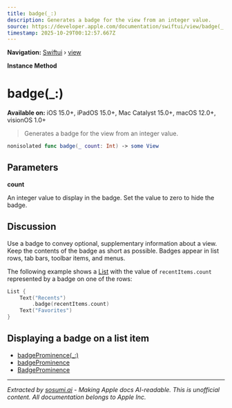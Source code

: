 ```yaml
---
title: badge(_:)
description: Generates a badge for the view from an integer value.
source: https://developer.apple.com/documentation/swiftui/view/badge(_:)
timestamp: 2025-10-29T00:12:57.667Z
---
```


**Navigation:** [Swiftui](/documentation/swiftui) › [view](/documentation/swiftui/view)

**Instance Method**

# badge(_:)

**Available on:** iOS 15.0+, iPadOS 15.0+, Mac Catalyst 15.0+, macOS 12.0+, visionOS 1.0+

> Generates a badge for the view from an integer value.

```swift
nonisolated func badge(_ count: Int) -> some View
```

## Parameters

**count**

An integer value to display in the badge. Set the value to zero to hide the badge.



## Discussion

Use a badge to convey optional, supplementary information about a view. Keep the contents of the badge as short as possible. Badges appear in list rows, tab bars, toolbar items, and menus.

The following example shows a [List](/documentation/swiftui/list) with the value of `recentItems.count` represented by a badge on one of the rows:

```swift
List {
    Text("Recents")
        .badge(recentItems.count)
    Text("Favorites")
}
```



## Displaying a badge on a list item

- [badgeProminence(_:)](/documentation/swiftui/view/badgeprominence(_:))
- [badgeProminence](/documentation/swiftui/environmentvalues/badgeprominence)
- [BadgeProminence](/documentation/swiftui/badgeprominence)

---

*Extracted by [sosumi.ai](https://sosumi.ai) - Making Apple docs AI-readable.*
*This is unofficial content. All documentation belongs to Apple Inc.*
